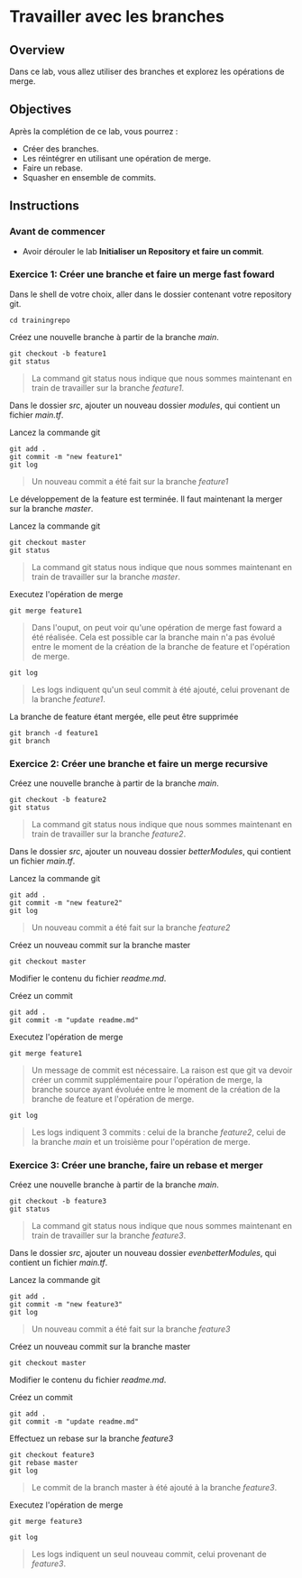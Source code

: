 # Travailler avec les branches

## Overview

Dans ce lab, vous allez utiliser des branches et explorez les opérations de merge.

## Objectives

Après la complétion de ce lab, vous pourrez :

-   Créer des branches.
-   Les réintégrer en utilisant une opération de merge.
-   Faire un rebase.
-   Squasher en ensemble de commits.

## Instructions

### Avant de commencer

- Avoir dérouler le lab **Initialiser un Repository et faire un commit**.

### Exercice 1: Créer une branche et faire un merge fast foward

Dans le shell de votre choix, aller dans le dossier contenant votre repository git.

```shell
cd trainingrepo
```

Créez une nouvelle branche à partir de la branche *main*.

```shell
git checkout -b feature1
git status
```

> La command git status nous indique que nous sommes maintenant en train de travailler sur la branche *feature1*.

Dans le dossier *src*, ajouter un nouveau dossier *modules*, qui contient un fichier *main.tf*.

Lancez la commande git

```shell
git add .
git commit -m "new feature1"
git log
```

> Un nouveau commit a été fait sur la branche *feature1*

Le développement de la feature est terminée. Il faut maintenant la merger sur la branche *master*.

Lancez la commande git

```shell
git checkout master
git status
```

> La command git status nous indique que nous sommes maintenant en train de travailler sur la branche *master*.

Executez l'opération de merge

```shell
git merge feature1
```

> Dans l'ouput, on peut voir qu'une opération de merge fast foward a été réalisée. Cela est possible car la branche main n'a pas évolué entre le moment de la création de la branche de feature et l'opération de merge.

```shell
git log
```

> Les logs indiquent qu'un seul commit à été ajouté, celui provenant de la branche *feature1*.

La branche de feature étant mergée, elle peut être supprimée

```shell
git branch -d feature1
git branch
```

### Exercice 2: Créer une branche et faire un merge recursive

Créez une nouvelle branche à partir de la branche *main*.

```shell
git checkout -b feature2
git status
```

> La command git status nous indique que nous sommes maintenant en train de travailler sur la branche *feature2*.

Dans le dossier *src*, ajouter un nouveau dossier *betterModules*, qui contient un fichier *main.tf*.

Lancez la commande git

```shell
git add .
git commit -m "new feature2"
git log
```

> Un nouveau commit a été fait sur la branche *feature2*

Créez un nouveau commit sur la branche master

```shell
git checkout master
```

Modifier le contenu du fichier *readme.md*.

Créez un commit

```shell
git add .
git commit -m "update readme.md"
```

Executez l'opération de merge

```shell
git merge feature1
```

> Un message de commit est nécessaire. La raison est que git va devoir créer un commit supplémentaire pour l'opération de merge, la branche source ayant évoluée entre le moment de la création de la branche de feature et l'opération de merge.

```shell
git log
```

> Les logs indiquent 3 commits : celui de la branche *feature2*, celui de la branche *main* et un troisième pour l'opération de merge.


### Exercice 3: Créer une branche, faire un rebase et merger

Créez une nouvelle branche à partir de la branche *main*.

```shell
git checkout -b feature3
git status
```

> La command git status nous indique que nous sommes maintenant en train de travailler sur la branche *feature3*.

Dans le dossier *src*, ajouter un nouveau dossier *evenbetterModules*, qui contient un fichier *main.tf*.

Lancez la commande git

```shell
git add .
git commit -m "new feature3"
git log
```

> Un nouveau commit a été fait sur la branche *feature3*

Créez un nouveau commit sur la branche master

```shell
git checkout master
```

Modifier le contenu du fichier *readme.md*.

Créez un commit

```shell
git add .
git commit -m "update readme.md"
```

Effectuez un rebase sur la branche *feature3*

```shell
git checkout feature3
git rebase master
git log
```

> Le commit de la branch master à été ajouté à la branche *feature3*.

Executez l'opération de merge

```shell
git merge feature3
```

```shell
git log
```

> Les logs indiquent un seul nouveau commit, celui provenant de *feature3*.

